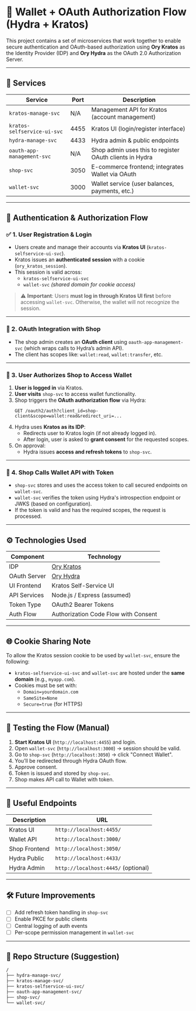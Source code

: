 # 🧾 Wallet + OAuth Authorization Flow (Hydra + Kratos)

This project contains a set of microservices that work together to enable secure authentication and OAuth-based authorization using **Ory Kratos** as the Identity Provider (IDP) and **Ory Hydra** as the OAuth 2.0 Authorization Server.

---

## 🧱 Services

| Service                     | Port | Description                                             |
| --------------------------- | ---- | ------------------------------------------------------- |
| `kratos-manage-svc`         | N/A  | Management API for Kratos (account management)          |
| `kratos-selfservice-ui-svc` | 4455 | Kratos UI (login/register interface)                    |
| `hydra-manage-svc`          | 4433 | Hydra admin & public endpoints                          |
| `oauth-app-management-svc`  | N/A  | Shop admin uses this to register OAuth clients in Hydra |
| `shop-svc`                  | 3050 | E-commerce frontend; integrates Wallet via OAuth        |
| `wallet-svc`                | 3000 | Wallet service (user balances, payments, etc.)          |

---

## 🔐 Authentication & Authorization Flow

### ✅ 1. **User Registration & Login**

- Users create and manage their accounts via **Kratos UI** (`kratos-selfservice-ui-svc`).
- Kratos issues an **authenticated session** with a cookie (`ory_kratos_session`).
- This session is valid across:
  - `kratos-selfservice-ui-svc`
  - `wallet-svc` _(shared domain for cookie access)_

> ⚠️ **Important**: Users **must log in through Kratos UI first** before accessing `wallet-svc`. Otherwise, the wallet will not recognize the session.

---

### 🛒 2. **OAuth Integration with Shop**

- The shop admin creates an **OAuth client** using `oauth-app-management-svc` (which wraps calls to Hydra’s admin API).
- The client has scopes like: `wallet:read`, `wallet:transfer`, etc.

---

### 🔁 3. **User Authorizes Shop to Access Wallet**

1. **User is logged in** via Kratos.
2. **User visits** `shop-svc` to access wallet functionality.
3. Shop triggers the **OAuth authorization flow** via Hydra:
   ```
   GET /oauth2/auth?client_id=shop-client&scope=wallet:read&redirect_uri=...
   ```
4. Hydra uses **Kratos as its IDP**:
   - Redirects user to Kratos login (if not already logged in).
   - After login, user is asked to **grant consent** for the requested scopes.
5. On approval:
   - Hydra issues **access and refresh tokens** to `shop-svc`.

---

### 🔑 4. **Shop Calls Wallet API with Token**

- `shop-svc` stores and uses the access token to call secured endpoints on `wallet-svc`.
- `wallet-svc` verifies the token using Hydra's introspection endpoint or JWKS (based on configuration).
- If the token is valid and has the required scopes, the request is processed.

---

## ⚙️ Technologies Used

| Component    | Technology                               |
| ------------ | ---------------------------------------- |
| IDP          | [Ory Kratos](https://www.ory.sh/kratos/) |
| OAuth Server | [Ory Hydra](https://www.ory.sh/hydra/)   |
| UI Frontend  | Kratos Self-Service UI                   |
| API Services | Node.js / Express (assumed)              |
| Token Type   | OAuth2 Bearer Tokens                     |
| Auth Flow    | Authorization Code Flow with Consent     |

---

## 🌐 Cookie Sharing Note

To allow the Kratos session cookie to be used by `wallet-svc`, ensure the following:

- `kratos-selfservice-ui-svc` and `wallet-svc` are hosted under the **same domain** (e.g., `myapp.com`).
- Cookies must be set with:
  - `Domain=yourdomain.com`
  - `SameSite=None`
  - `Secure=true` (for HTTPS)

---

## 🧪 Testing the Flow (Manual)

1. **Start Kratos UI** (`http://localhost:4455`) and login.
2. Open `wallet-svc` (`http://localhost:3000`) → session should be valid.
3. Go to `shop-svc` (`http://localhost:3050`) → click "Connect Wallet".
4. You’ll be redirected through Hydra OAuth flow.
5. Approve consent.
6. Token is issued and stored by `shop-svc`.
7. Shop makes API call to Wallet with token.

---

## 🧰 Useful Endpoints

| Description   | URL                                 |
| ------------- | ----------------------------------- |
| Kratos UI     | `http://localhost:4455/`            |
| Wallet API    | `http://localhost:3000/`            |
| Shop Frontend | `http://localhost:3050/`            |
| Hydra Public  | `http://localhost:4433/`            |
| Hydra Admin   | `http://localhost:4445/` (optional) |

---

## 🛠️ Future Improvements

- [ ] Add refresh token handling in `shop-svc`
- [ ] Enable PKCE for public clients
- [ ] Central logging of auth events
- [ ] Per-scope permission management in `wallet-svc`

---

## 📂 Repo Structure (Suggestion)

```bash
/
├── hydra-manage-svc/
├── kratos-manage-svc/
├── kratos-selfservice-ui-svc/
├── oauth-app-management-svc/
├── shop-svc/
└── wallet-svc/
```
